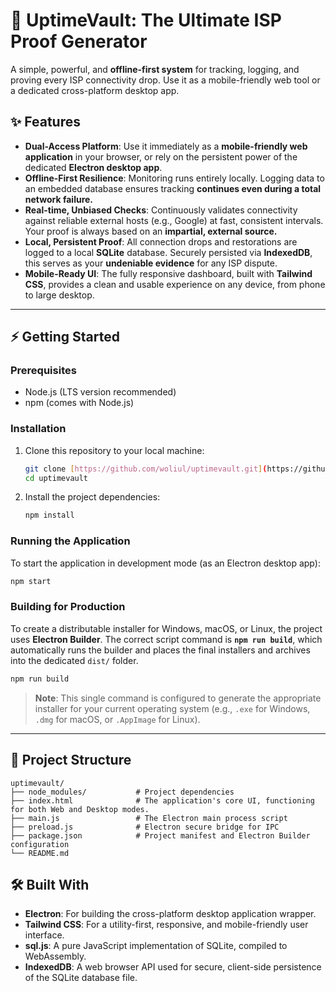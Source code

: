 # 🚀 UptimeVault: The Ultimate ISP Proof Generator

A simple, powerful, and **offline-first system** for tracking, logging, and proving every ISP connectivity drop. Use it as a mobile-friendly web tool or a dedicated cross-platform desktop app.

## ✨ Features

* **Dual-Access Platform**: Use it immediately as a **mobile-friendly web application** in your browser, or rely on the persistent power of the dedicated **Electron desktop app**.
* **Offline-First Resilience**: Monitoring runs entirely locally. Logging data to an embedded database ensures tracking **continues even during a total network failure.**
* **Real-time, Unbiased Checks**: Continuously validates connectivity against reliable external hosts (e.g., Google) at fast, consistent intervals. Your proof is always based on an **impartial, external source.**
* **Local, Persistent Proof**: All connection drops and restorations are logged to a local **SQLite** database. Securely persisted via **IndexedDB**, this serves as your **undeniable evidence** for any ISP dispute.
* **Mobile-Ready UI**: The fully responsive dashboard, built with **Tailwind CSS**, provides a clean and usable experience on any device, from phone to large desktop.

***

## ⚡ Getting Started

### Prerequisites

* Node.js (LTS version recommended)
* npm (comes with Node.js)

### Installation

1.  Clone this repository to your local machine:

    ```bash
    git clone [https://github.com/woliul/uptimevault.git](https://github.com/woliul/uptimevault.git)
    cd uptimevault
    ```

2.  Install the project dependencies:

    ```bash
    npm install
    ```

### Running the Application

To start the application in development mode (as an Electron desktop app):

```bash
npm start
````

### Building for Production

To create a distributable installer for Windows, macOS, or Linux, the project uses **Electron Builder**. The correct script command is **`npm run build`**, which automatically runs the builder and places the final installers and archives into the dedicated `dist/` folder.

```bash
npm run build
```

> **Note**: This single command is configured to generate the appropriate installer for your current operating system (e.g., `.exe` for Windows, `.dmg` for macOS, or `.AppImage` for Linux).

-----

## 📂 Project Structure

```
uptimevault/
├── node_modules/           # Project dependencies
├── index.html              # The application's core UI, functioning for both Web and Desktop modes.
├── main.js                 # The Electron main process script
├── preload.js              # Electron secure bridge for IPC
├── package.json            # Project manifest and Electron Builder configuration
└── README.md
```

## 🛠️ Built With

* **Electron**: For building the cross-platform desktop application wrapper.
* **Tailwind CSS**: For a utility-first, responsive, and mobile-friendly user interface.
* **sql.js**: A pure JavaScript implementation of SQLite, compiled to WebAssembly.
* **IndexedDB**: A web browser API used for secure, client-side persistence of the SQLite database file.